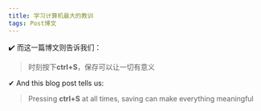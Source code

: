 ```yaml
---
title: 学习计算机最大的教训
tags: Post博文
---
```


✔️ 而这一篇博文则告诉我们：
> 时刻按下**ctrl+S**，保存可以让一切有意义

✔ And this blog post tells us:
> Pressing **ctrl+S** at all times, saving can make everything meaningful
